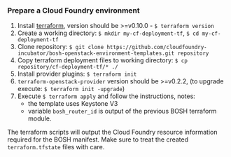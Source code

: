 ### Prepare a Cloud Foundry environment

1. Install [terraform](https://www.terraform.io/intro/getting-started/install.html), version should be >=v0.10.0 - `$ terraform version`
1. Create a working directory: `$ mkdir my-cf-deployment-tf`, `$ cd my-cf-deployment-tf`
1. Clone repository: `$ git clone https://github.com/cloudfoundry-incubator/bosh-openstack-environment-templates.git repository`
1. Copy terraform deployment files to working directory: `$ cp repository/cf-deployment-tf/* ./`
1. Install provider plugins: `$ terraform init`
1. `terraform-openstack-provider` version should be >=v0.2.2, (to upgrade execute: `$ terraform init -upgrade`)
1. Execute `$ terraform apply` and follow the instructions, notes:
   - the template uses Keystone V3
   - variable `bosh_router_id` is output of the previous BOSH terraform module.

The terraform scripts will output the Cloud Foundry resource information required for the BOSH manifest.
Make sure to treat the created `terraform.tfstate` files with care.

